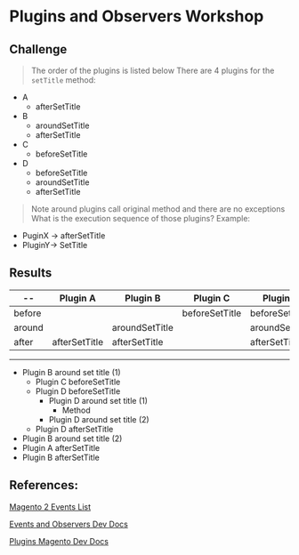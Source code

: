 # Plugins and Observers Workshop

## Challenge

> The order of the plugins is listed below
There are 4 plugins for the `setTitle` method:
* A
    * afterSetTitle
* B
    * aroundSetTitle
    * afterSetTitle
* C
    * beforeSetTitle
* D
    * beforeSetTitle
    * aroundSetTitle
    * afterSetTitle

> Note around plugins call original method and there are no exceptions
What is the execution sequence of those plugins? Example:
* PuginX -> afterSetTitle
* PluginY-> SetTitle

## Results

   --  | Plugin A      | Plugin B        | Plugin C       | Plugin D       |
-------|---------------|-----------------|----------------|----------------|
before |               |                 | beforeSetTitle | beforeSetTitle |
around |               | aroundSetTitle  |                | aroundSetTitle |
after  | afterSetTitle  | afterSetTitle  |                | afterSetTitle  |

---

- Plugin B around set title (1)
    - Plugin C beforeSetTitle
    - Plugin D beforeSetTitle
        - Plugin D around set title (1)
            - Method
        - Plugin D around set title (2)
    - Plugin D afterSetTitle
- Plugin B around set title (2)
- Plugin A afterSetTitle
- Plugin B afterSetTitle

## References:

[Magento 2 Events List](https://www.mageplaza.com/magento-2-module-development/magento-2-events.html)

[Events and Observers Dev Docs](https://devdocs.magento.com/guides/v2.4/extension-dev-guide/events-and-observers.html)

[Plugins Magento Dev Docs](https://devdocs.magento.com/guides/v2.4/extension-dev-guide/plugins.html)
